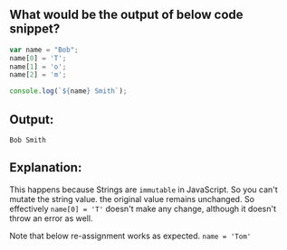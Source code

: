 ## What would be the output of below code snippet?

```js
var name = "Bob";
name[0] = 'T';
name[1] = 'o';
name[2] = 'm';

console.log(`${name} Smith`);

```


## Output: 
`Bob Smith`

## Explanation:

This happens because Strings are `immutable` in JavaScript. So you can't mutate the string value. the original value remains unchanged. So effectively `name[0] = 'T'` doesn't make any change, although it doesn't throw an error as well.

Note that below re-assignment works as expected.
`name = 'Tom'`
